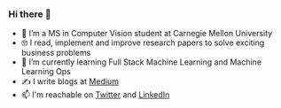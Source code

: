### Hi there 👋

- 🔭 I’m a MS in Computer Vision student at Carnegie Mellon University
- :nerd_face: I read, implement and improve research papers to solve exciting business problems
- 🌱 I’m currently learning Full Stack Machine Learning and Machine Learning Ops
- ✍️ I write blogs at [Medium](https://medium.com/@mayankgrwl97)
- 📫 I'm reachable on [Twitter](https://twitter.com/mayankgrwl97) and [LinkedIn](https://www.linkedin.com/in/mayankgrwl97/)

<!--
**mayankgrwl97/mayankgrwl97** is a ✨ _special_ ✨ repository because its `README.md` (this file) appears on your GitHub profile.

Here are some ideas to get you started:

- 🔭 I’m currently working on ...
- 🌱 I’m currently learning ...
- 👯 I’m looking to collaborate on ...
- 🤔 I’m looking for help with ...
- 💬 Ask me about ...
- 📫 How to reach me: ...
- 😄 Pronouns: ...
- ⚡ Fun fact: ...
-->
